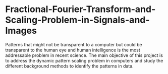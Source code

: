 # Fractional-Fourier-Transform-and-Scaling-Problem-in-Signals-and-Images
Patterns that might not be transparent to a computer but could be transparent to the human eye and human intelligence is the most addressable problem in recent science. The main objective of this project is to address the dynamic pattern scaling problem in computers and study the different background methods to identify the patterns in data.
